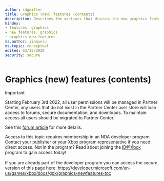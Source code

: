```yaml
---
author: sdgmiller
title: Graphics (new) features (contents)
description: Describes the sections that discuss the new graphics features introduced in Xbox Series X&#124;S
kindex:
- features, graphics
- new features, graphics
- graphics new features
ms.author: jianyelu
ms.topic: conceptual
edited: 02/18/2020
security: secure
---
```


# Graphics (new) features (contents)
> [!IMPORTANT]
> Starting February 3rd 2022, all user permissions will be managed in Partner Center, any users that do not exist in the Partner Center user store will lose access to forums, secure documentation, and downloads. To maintain access all users should be migrated to Partner Center. <p></p>See this <a href="https://forums.xboxlive.com/articles/132187/breaking-change-user-access-for-forums-secure-docu.html">forum article</a> for more details.  

 Access to this topic requires membership in an NDA developer program. Contact your publisher or your Xbox program representative if you need direct access. Not in the program? Read about joining the <a href="https://www.xbox.com/Developers/id">ID@Xbox</a> program to gain access today!  <br/><br/>If you are already part of the developer program you can access the secure version of this page here: <a target="_blank" href="https://developer.microsoft.com/en-us/games/xbox/docs/gdk/graphics-newfeatures-toc">https://developer.microsoft.com/en-us/games/xbox/docs/gdk/graphics-newfeatures-toc</a>